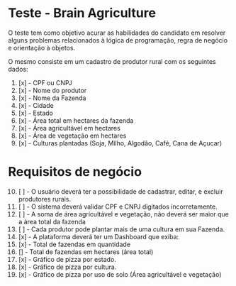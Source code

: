 # Teste - Brain Agriculture

O teste tem como objetivo acurar as habilidades do candidato em resolver alguns problemas relacionados à lógica de programação, regra de negócio e orientação à objetos.

O mesmo consiste em um cadastro de produtor rural com os seguintes dados:

1. [x] - CPF ou CNPJ
2. [x] - Nome do produtor
3. [x] - Nome da Fazenda
4. [x] - Cidade
5. [x] - Estado
6. [x] - Área total em hectares da fazenda
7. [x] - Área agricultável em hectares
8. [x] - Área de vegetação em hectares
9. [x]  - Culturas plantadas (Soja, Milho, Algodão, Café, Cana de Açucar)

# Requisitos de negócio

10. [ ] - O usuário deverá ter a possibilidade de cadastrar, editar, e excluir produtores rurais.
11. [ ] - O sistema deverá validar CPF e CNPJ digitados incorretamente.
12. [ ] - A soma de área agrícultável e vegetação, não deverá ser maior que a área total da fazenda
13. [ ] - Cada produtor pode plantar mais de uma cultura em sua Fazenda.
14. [x] - A plataforma deverá ter um Dashboard que exiba:
15. [x] - Total de fazendas em quantidade
16. [] - Total de fazendas em hectares (área total)
17. [x] - Gráfico de pizza por estado.
18. [x] - Gráfico de pizza por cultura.
19. [x] - Gráfico de pizza por uso de solo (Área agricultável e vegetação)
